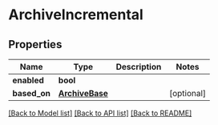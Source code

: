 # ArchiveIncremental

## Properties
Name | Type | Description | Notes
------------ | ------------- | ------------- | -------------
**enabled** | **bool** |  | 
**based_on** | [**ArchiveBase**](ArchiveBase.md) |  | [optional] 

[[Back to Model list]](../README.md#documentation-for-models) [[Back to API list]](../README.md#documentation-for-api-endpoints) [[Back to README]](../README.md)

